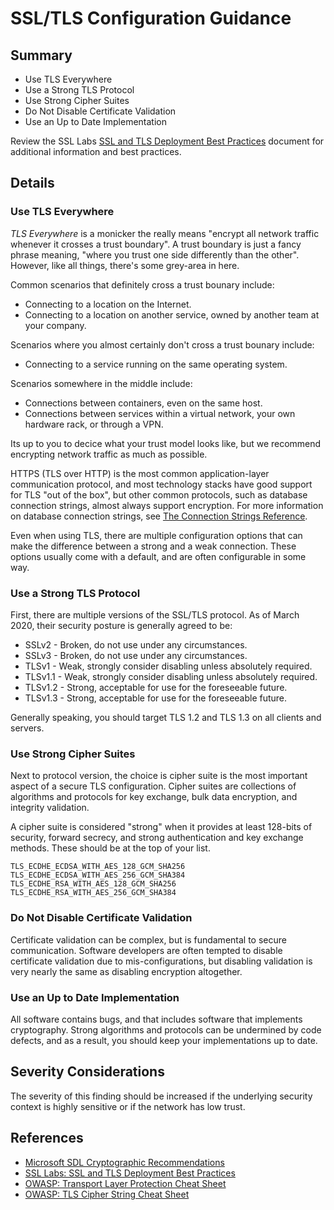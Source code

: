 # SSL/TLS Configuration Guidance

## Summary

* Use TLS Everywhere
* Use a Strong TLS Protocol
* Use Strong Cipher Suites
* Do Not Disable Certificate Validation
* Use an Up to Date Implementation

Review the SSL Labs [SSL and TLS Deployment Best Practices](https://github.com/ssllabs/research/wiki/SSL-and-TLS-Deployment-Best-Practices)
document for additional information and best practices.

## Details

### Use TLS Everywhere

*TLS Everywhere* is a monicker the really means "encrypt all network
traffic whenever it crosses a trust boundary". A trust boundary is just
a fancy phrase meaning, "where you trust one side differently than the other".
However, like all things, there's some grey-area in here.

Common scenarios that definitely cross a trust bounary include:

* Connecting to a location on the Internet.
* Connecting to a location on another service, owned by another team at
  your company.

Scenarios where you almost certainly don't cross a trust bounary include:

* Connecting to a service running on the same operating system.

Scenarios somewhere in the middle include:

* Connections between containers, even on the same host.
* Connections between services within a virtual network, your own
  hardware rack, or through a VPN.

Its up to you to decice what your trust model looks like, but we recommend
encrypting network traffic as much as possible.

HTTPS (TLS over HTTP) is the most common application-layer communication
protocol, and most technology stacks have good support for TLS "out of the
box", but other common protocols, such as database connection strings,
almost always support encryption. For more information on database
connection strings, see [The Connection Strings Reference](https://www.connectionstrings.com/).

Even when using TLS, there are multiple configuration options that can make
the difference between a strong and a weak connection. These options usually
come with a default, and are often configurable in some way.

### Use a Strong TLS Protocol

First, there are multiple versions of the SSL/TLS protocol. As of March
2020, their security posture is generally agreed to be:

* SSLv2 - Broken, do not use under any circumstances.
* SSLv3 - Broken, do not use under any circumstances.
* TLSv1 - Weak, strongly consider disabling unless absolutely required.
* TLSv1.1 - Weak, strongly consider disabling unless absolutely required.
* TLSv1.2 - Strong, acceptable for use for the foreseeable future.
* TLSv1.3 - Strong, acceptable for use for the foreseeable future.

Generally speaking, you should target TLS 1.2 and TLS 1.3 on all clients
and servers.

### Use Strong Cipher Suites

Next to protocol version, the choice is cipher suite is the most important
aspect of a secure TLS configuration. Cipher suites are collections of
algorithms and protocols for key exchange, bulk data encryption, and
integrity validation.

A cipher suite is considered "strong" when it provides at least 128-bits
of security, forward secrecy, and strong authentication and key exchange
methods. These should be at the top of your list.

```
TLS_ECDHE_ECDSA_WITH_AES_128_GCM_SHA256
TLS_ECDHE_ECDSA_WITH_AES_256_GCM_SHA384
TLS_ECDHE_RSA_WITH_AES_128_GCM_SHA256
TLS_ECDHE_RSA_WITH_AES_256_GCM_SHA384
```

### Do Not Disable Certificate Validation

Certificate validation can be complex, but is fundamental to secure
communication. Software developers are often tempted to disable
certificate validation due to mis-configurations, but disabling 
validation is very nearly the same as disabling encryption altogether.

### Use an Up to Date Implementation

All software contains bugs, and that includes software that implements
cryptography. Strong algorithms and protocols can be undermined by code
defects, and as a result, you should keep your implementations up
to date.

## Severity Considerations

The severity of this finding should be increased if the underlying security
context is highly sensitive or if the network has low trust.

## References

* [Microsoft SDL Cryptographic Recommendations](http://download.microsoft.com/download/6/3/A/63AFA3DF-BB84-4B38-8704-B27605B99DA7/Microsoft%20SDL%20Cryptographic%20Recommendations.pdf)
* [SSL Labs: SSL and TLS Deployment Best Practices](https://github.com/ssllabs/research/wiki/SSL-and-TLS-Deployment-Best-Practices)
* [OWASP: Transport Layer Protection Cheat Sheet](https://owasp.org/www-project-cheat-sheets/cheatsheets/Transport_Layer_Protection_Cheat_Sheet)
* [OWASP: TLS Cipher String Cheat Sheet](https://owasp.org/www-project-cheat-sheets/cheatsheets/TLS_Cipher_String_Cheat_Sheet.html)

